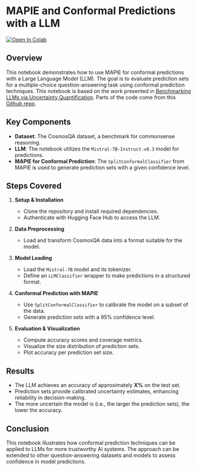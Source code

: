 # MAPIE and Conformal Predictions with a LLM

[![Open In Colab](https://colab.research.google.com/assets/colab-badge.svg)](https://colab.research.google.com/github/gmartinonQM/mapie_llm/blob/main/MAPIE_for_cosmosqa.ipynb)

## Overview

This notebook demonstrates how to use MAPIE for conformal predictions with a Large Language Model (LLM). The goal is to evaluate prediction sets for a multiple-choice question-answering task using conformal prediction techniques. This notebook is based on the work presented in [Benchmarking LLMs via Uncertainty Quantification](https://arxiv.org/abs/2401.12794). Parts of the code come from this [Github repo](https://github.com/smartyfh/LLM-Uncertainty-Bench).

## Key Components

- **Dataset**: The CosmosQA dataset, a benchmark for commonsense reasoning.
- **LLM**: The notebook utilizes the `Mistral-7B-Instruct-v0.3` model for predictions.
- **MAPIE for Conformal Prediction**: The `SplitConformalClassifier` from MAPIE is used to generate prediction sets with a given confidence level.

## Steps Covered

1. **Setup & Installation**
   - Clone the repository and install required dependencies.
   - Authenticate with Hugging Face Hub to access the LLM.

2. **Data Preprocessing**
   - Load and transform CosmosQA data into a format suitable for the model.

3. **Model Loading**
   - Load the `Mistral-7B` model and its tokenizer.
   - Define an `LLMClassifier` wrapper to make predictions in a structured format.

4. **Conformal Prediction with MAPIE**
   - Use `SplitConformalClassifier` to calibrate the model on a subset of the data.
   - Generate prediction sets with a 95% confidence level.

5. **Evaluation & Visualization**
   - Compute accuracy scores and coverage metrics.
   - Visualize the size distribution of prediction sets.
   - Plot accuracy per prediction set size.

## Results

- The LLM achieves an accuracy of approximately **X%** on the test set.
- Prediction sets provide calibrated uncertainty estimates, enhancing reliability in decision-making.
- The more uncertain the model is (i.e., the larger the prediction sets), the lower the accuracy.

## Conclusion

This notebook illustrates how conformal prediction techniques can be applied to LLMs for more trustworthy AI systems. The approach can be extended to other question-answering datasets and models to assess confidence in model predictions.


